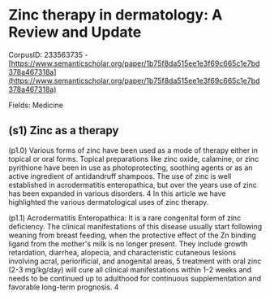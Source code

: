 # Zinc therapy in dermatology: A Review and Update

CorpusID: 233563735 - [https://www.semanticscholar.org/paper/1b75f8da515ee1e3f69c665c1e7bd378a467318a](https://www.semanticscholar.org/paper/1b75f8da515ee1e3f69c665c1e7bd378a467318a)

Fields: Medicine

## (s1) Zinc as a therapy
(p1.0) Various forms of zinc have been used as a mode of therapy either in topical or oral forms. Topical preparations like zinc oxide, calamine, or zinc pyrithione have been in use as photoprotecting, soothing agents or as an active ingredient of antidandruff shampoos. The use of zinc is well established in acrodermatitis enteropathica, but over the years use of zinc has been expanded in various disorders. 4 In this article we have highlighted the various dermatological uses of zinc therapy.

(p1.1) Acrodermatitis Enteropathica: It is a rare congenital form of zinc deficiency. The clinical manifestations of this disease usually start following weaning from breast feeding, when the protective effect of the Zn binding ligand from the mother's milk is no longer present. They include growth retardation, diarrhea, alopecia, and characteristic cutaneous lesions involving acral, periorificial, and anogenital areas, 5 treatment with oral zinc (2-3 mg/kg/day) will cure all clinical manifestations within 1-2 weeks and needs to be continued up to adulthood for continuous supplementation and favorable long-term prognosis. 4
